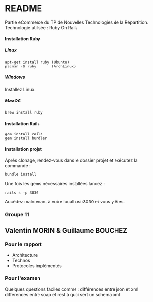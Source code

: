 # README

Partie eCommerce du TP de Nouvelles Technologies de la Répartition.
Technologie utilisée :  Ruby On Rails

#### Installation Ruby
##### Linux
```
apt-get install ruby (Ubuntu)
pacman -S ruby	     (ArchLinux)
```

##### Windows
Installez Linux.

##### MacOS
```
brew install ruby
```

#### Installation Rails
```
gem install rails
gem install bundler
```

#### Installation projet
Après clonage, rendez-vous dans le dossier projet et exécutez la commande :
```
bundle install
```
Une fois les gems nécessaires installées lancez :
```
rails s -p 3030
```

Accèdez maintenant à votre localhost:3030 et vous y êtes.



### Groupe 11
## Valentin MORIN & Guillaume BOUCHEZ

### Pour le rapport

- Architecture
- Technos
- Protocoles implémentés

### Pour l'examen

Quelques questions faciles comme :
	différences entre json et xml
	différences entre soap et rest 
	à quoi sert un schema xml
